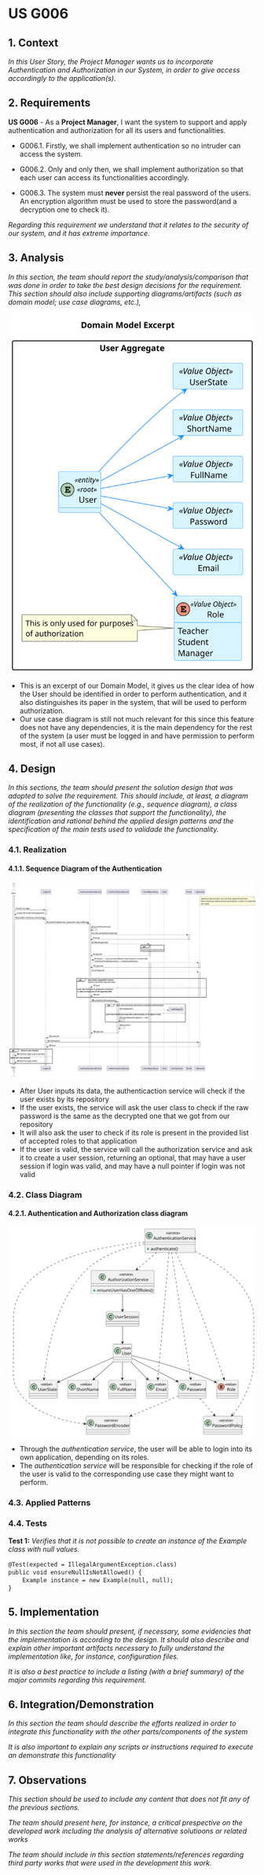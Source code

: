 # US G006

## 1. Context

*In this User Story, the Project Manager wants us to incorporate Authentication and Authorization in our System, in order to give access accordingly to the application(s).*

## 2. Requirements

**US G006** - As a **Project Manager**, I want the system to support and apply authentication and authorization for all its users and functionalities.

- G006.1. Firstly, we shall implement authentication so no intruder can access the system.

- G006.2. Only and only then, we shall implement authorization so that each user can access its functionalities accordingly.

- G006.3. The system must **never** persist the real password of the users. An encryption algorithm must be used to store the password(and a decryption one to check it).

*Regarding this requirement we understand that it relates to the security of our system, and it has extreme importance.*

## 3. Analysis

*In this section, the team should report the study/analysis/comparison that was done in order to take the best design decisions for the requirement. This section should also include supporting diagrams/artifacts (such as domain model; use case diagrams, etc.),*

![Domain Model Excerpt](Analysis/Domain_Model_Excerpt.svg)

- This is an excerpt of our Domain Model, it gives us the clear idea of how the User should be identified in order to perform authentication, and it also distinguishes its paper in the system, that will be used to perform authorization.
- Our use case diagram is still not much relevant for this since this feature does not have any dependencies, it is the main dependency for the rest of the system (a user must be logged in and have permission to perform most, if not all use cases).

## 4. Design

*In this sections, the team should present the solution design that was adopted to solve the requirement. This should include, at least, a diagram of the realization of the functionality (e.g., sequence diagram), a class diagram (presenting the classes that support the functionality), the identification and rational behind the applied design patterns and the specification of the main tests used to validade the functionality.*

### 4.1. Realization

#### 4.1.1. Sequence Diagram of the Authentication

![authentication](Design/AuthenticationSequenceDiagram/SD.svg)
- After User inputs its data, the authenticaction service will check if the user exists by its repository
- If the user exists, the service will ask the user class to check if the raw password is the same as the decrypted one that we got from our repository
- It will also ask the user to check if its role is present in the provided list of accepted roles to that application
- If the user is valid, the service will call the authorization service and ask it to create a user session, returning an optional, that may have a user session if login was valid, and may have a null pointer if login was not valid

### 4.2. Class Diagram

#### 4.2.1. Authentication and Authorization class diagram
![a class diagram](Design/Class_Diagram.svg)
- Through the *authentication service*, the user will be able to login into its own application, depending on its roles.
- The *authentication service* will be responsible for checking if the role of the user is valid to the corresponding use case they might want to perform.


### 4.3. Applied Patterns

### 4.4. Tests

**Test 1:** *Verifies that it is not possible to create an instance of the Example class with null values.*

```
@Test(expected = IllegalArgumentException.class)
public void ensureNullIsNotAllowed() {
	Example instance = new Example(null, null);
}
````

## 5. Implementation

*In this section the team should present, if necessary, some evidencies that the implementation is according to the design. It should also describe and explain other important artifacts necessary to fully understand the implementation like, for instance, configuration files.*

*It is also a best practice to include a listing (with a brief summary) of the major commits regarding this requirement.*

## 6. Integration/Demonstration

*In this section the team should describe the efforts realized in order to integrate this functionality with the other parts/components of the system*

*It is also important to explain any scripts or instructions required to execute an demonstrate this functionality*

## 7. Observations

*This section should be used to include any content that does not fit any of the previous sections.*

*The team should present here, for instance, a critical prespective on the developed work including the analysis of alternative solutioons or related works*

*The team should include in this section statements/references regarding third party works that were used in the development this work.* 
